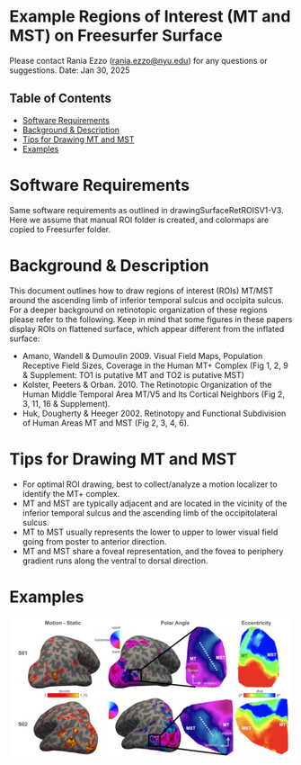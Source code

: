 # Example Regions of Interest (MT and MST) on Freesurfer Surface <!-- omit in toc -->

Please contact Rania Ezzo (rania.ezzo@nyu.edu) for any questions or suggestions.
Date: Jan 30, 2025

## Table of Contents <!-- omit in toc -->
- [Software Requirements](#software-requirements)
- [Background \& Description](#background--description)
- [Tips for Drawing MT and MST](#tips-for-drawing-mt-and-mst)
- [Examples](#examples)

# Software Requirements
Same software requirements as outlined in drawingSurfaceRetROISV1-V3. Here we assume that manual ROI folder is created, and colormaps are copied to Freesurfer folder.


# Background & Description
This document outlines how to draw regions of interest (ROIs) MT/MST around the ascending limb of inferior temporal sulcus and occipita sulcus. For a deeper background on retinotopic organization of these regions please refer to the following. Keep in mind that some figures in these papers display ROIs on flattened surface, which appear different from the inflated surface:

- Amano, Wandell & Dumoulin 2009. Visual Field Maps, Population Receptive Field Sizes, Coverage in the Human MT+ Complex (Fig 1, 2, 9 & Supplement: TO1 is putative MT and TO2 is putative MST)
- Kolster, Peeters & Orban. 2010. The Retinotopic Organization of the Human Middle Temporal Area MT/V5 and Its Cortical Neighbors (Fig 2, 3, 11, 16 & Supplement).
- Huk, Dougherty & Heeger 2002. Retinotopy and Functional Subdivision of Human Areas MT and MST (Fig 2, 3, 4, 6).


# Tips for Drawing MT and MST
- For optimal ROI drawing, best to collect/analyze a motion localizer to identify the MT+ complex.
- MT and MST are typically adjacent and are located in the vicinity of the inferior temporal sulcus and the ascending limb of the occipitolateral sulcus.
- MT to MST usually represents the lower to upper to lower visual field going from poster to anterior direction.
- MT and MST share a foveal representation, and the fovea to periphery gradient runs along the ventral to dorsal direction.

# Examples
   
<div style="display: flex; justify-content: space-around;">
   <img src="images/exampleRetMTMST/MT_MST_func_ret_2subjs.png" width="1000">
</div>

